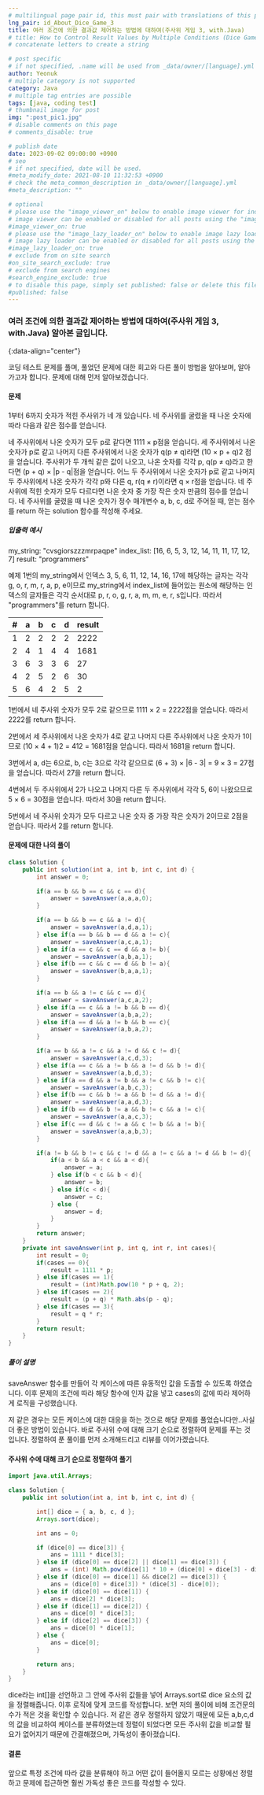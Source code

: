 ```yaml
---
# multilingual page pair id, this must pair with translations of this page. (This name must be unique)
lng_pair: id_About_Dice_Game_3
title: 여러 조건에 의한 결과값 제어하는 방법에 대하여(주사위 게임 3, with.Java)
# title: How to Control Result Values by Multiple Conditions (Dice Game 3, with.Java)
# concatenate letters to create a string

# post specific
# if not specified, .name will be used from _data/owner/[language].yml
author: Yeonuk
# multiple category is not supported
category: Java
# multiple tag entries are possible
tags: [java, coding test]
# thumbnail image for post
img: ":post_pic1.jpg"
# disable comments on this page
# comments_disable: true

# publish date
date: 2023-09-02 09:00:00 +0900
# seo
# if not specified, date will be used.
#meta_modify_date: 2021-08-10 11:32:53 +0900
# check the meta_common_description in _data/owner/[language].yml
#meta_description: ""

# optional
# please use the "image_viewer_on" below to enable image viewer for individual pages or posts (_posts/ or [language]/_posts folders).
# image viewer can be enabled or disabled for all posts using the "image_viewer_posts: true" setting in _data/conf/main.yml.
#image_viewer_on: true
# please use the "image_lazy_loader_on" below to enable image lazy loader for individual pages or posts (_posts/ or [language]/_posts folders).
# image lazy loader can be enabled or disabled for all posts using the "image_lazy_loader_posts: true" setting in _data/conf/main.yml.
#image_lazy_loader_on: true
# exclude from on site search
#on_site_search_exclude: true
# exclude from search engines
#search_engine_exclude: true
# to disable this page, simply set published: false or delete this file
#published: false
---
```


<!-- outline-start -->

### 여러 조건에 의한 결과값 제어하는 방법에 대하여(주사위 게임 3, with.Java) 알아본 글입니다.

{:data-align="center"}

<!-- outline-end -->

코딩 테스트 문제를 풀며, 풀었던 문제에 대한 회고와 다른 풀이 방법을 알아보며, 알아가고자 합니다.
문제에 대해 먼저 알아보겠습니다.

#### 문제

1부터 6까지 숫자가 적힌 주사위가 네 개 있습니다. 네 주사위를 굴렸을 때 나온 숫자에 따라 다음과 같은 점수를 얻습니다.

네 주사위에서 나온 숫자가 모두 p로 같다면 1111 × p점을 얻습니다.
세 주사위에서 나온 숫자가 p로 같고 나머지 다른 주사위에서 나온 숫자가 q(p ≠ q)라면 (10 × p + q)2 점을 얻습니다.
주사위가 두 개씩 같은 값이 나오고, 나온 숫자를 각각 p, q(p ≠ q)라고 한다면 (p + q) × |p - q|점을 얻습니다.
어느 두 주사위에서 나온 숫자가 p로 같고 나머지 두 주사위에서 나온 숫자가 각각 p와 다른 q, r(q ≠ r)이라면 q × r점을 얻습니다.
네 주사위에 적힌 숫자가 모두 다르다면 나온 숫자 중 가장 작은 숫자 만큼의 점수를 얻습니다.
네 주사위를 굴렸을 때 나온 숫자가 정수 매개변수 a, b, c, d로 주어질 때, 얻는 점수를 return 하는 solution 함수를 작성해 주세요.

##### 입출력 예시

my_string: "cvsgiorszzzmrpaqpe"
index_list: [16, 6, 5, 3, 12, 14, 11, 11, 17, 12, 7]
result: "programmers"

예제 1번의 my_string에서 인덱스 3, 5, 6, 11, 12, 14, 16, 17에 해당하는 글자는 각각 g, o, r, m, r, a, p, e이므로 my_string에서 index_list에 들어있는 원소에 해당하는 인덱스의 글자들은 각각 순서대로 p, r, o, g, r, a, m, m, e, r, s입니다. 따라서 "programmers"를 return 합니다.

| #   | a   | b   | c   | d   | result |
| --- | --- | --- | --- | --- | ------ |
| 1   | 2   | 2   | 2   | 2   | 2222   |
| 2   | 4   | 1   | 4   | 4   | 1681   |
| 3   | 6   | 3   | 3   | 6   | 27     |
| 4   | 2   | 5   | 2   | 6   | 30     |
| 5   | 6   | 4   | 2   | 5   | 2      |

1번에서 네 주사위 숫자가 모두 2로 같으므로 1111 × 2 = 2222점을 얻습니다. 따라서 2222를 return 합니다.

2번에서 세 주사위에서 나온 숫자가 4로 같고 나머지 다른 주사위에서 나온 숫자가 1이므로 (10 × 4 + 1)2 = 412 = 1681점을 얻습니다. 따라서 1681을 return 합니다.

3번에서 a, d는 6으로, b, c는 3으로 각각 같으므로 (6 + 3) × |6 - 3| = 9 × 3 = 27점을 얻습니다. 따라서 27을 return 합니다.

4번에서 두 주사위에서 2가 나오고 나머지 다른 두 주사위에서 각각 5, 6이 나왔으므로 5 × 6 = 30점을 얻습니다. 따라서 30을 return 합니다.

5번에서 네 주사위 숫자가 모두 다르고 나온 숫자 중 가장 작은 숫자가 2이므로 2점을 얻습니다. 따라서 2를 return 합니다.

<!-- | i   | arr[i] | stk     |
| --- | ------ | ------- |
| 0   | 1      | []      |
| 1   | 4      | [1]     | -->

#### 문제에 대한 나의 풀이

```java
class Solution {
    public int solution(int a, int b, int c, int d) {
        int answer = 0;

        if(a == b && b == c && c == d){
            answer = saveAnswer(a,a,a,0);
        }

        if(a == b && b == c && a != d){
            answer = saveAnswer(a,d,a,1);
        } else if(a == b && b == d && a != c){
            answer = saveAnswer(a,c,a,1);
        } else if(a == c && c == d && a != b){
            answer = saveAnswer(a,b,a,1);
        } else if(b == c && c == d && b != a){
            answer = saveAnswer(b,a,a,1);
        }

        if(a == b && a != c && c == d){
            answer = saveAnswer(a,c,a,2);
        } else if(a == c && a != b && b == d){
            answer = saveAnswer(a,b,a,2);
        } else if(a == d && a != b && b == c){
            answer = saveAnswer(a,b,a,2);
        }

        if(a == b && a != c && a != d && c != d){
            answer = saveAnswer(a,c,d,3);
        } else if(a == c && a != b && a != d && b != d){
            answer = saveAnswer(a,b,d,3);
        } else if(a == d && a != b && a != c && b != c){
            answer = saveAnswer(a,b,c,3);
        } else if(b == c && b != a && b != d && a != d){
            answer = saveAnswer(a,a,d,3);
        } else if(b == d && b != a && b != c && a != c){
            answer = saveAnswer(a,a,c,3);
        } else if(c == d && c != a && c != b && a != b){
            answer = saveAnswer(a,a,b,3);
        }

        if(a != b && b != c && c != d && a != c && a != d && b != d){
            if(a < b && a < c && a < d){
                answer = a;
            } else if(b < c && b < d){
                answer = b;
            } else if(c < d){
                answer = c;
            } else {
                answer = d;
            }
        }
        return answer;
    }
    private int saveAnswer(int p, int q, int r, int cases){
        int result = 0;
        if(cases == 0){
            result = 1111 * p;
        } else if(cases == 1){
            result = (int)Math.pow(10 * p + q, 2);
        } else if(cases == 2){
            result = (p + q) * Math.abs(p - q);
        } else if(cases == 3){
            result = q * r;
        }
        return result;
    }
}
```

##### 풀이 설명

saveAnswer 함수를 만들어 각 케이스에 따른 유동적인 값을 도출할 수 있도록 하였습니다. 이후 문제의 조건에 따라 해당 함수에 인자 값을 넣고 cases의 값에 따라 제어하게 로직을 구성했습니다.

저 같은 경우는 모든 케이스에 대한 대응을 하는 것으로 해당 문제를 풀었습니다만..사실 더 좋은 방법이 있습니다.
바로 주사위 수에 대해 크기 순으로 정렬하여 문제를 푸는 것입니다. 정렬하여 푼 풀이를 먼저 소개해드리고 리뷰를 이어가겠습니다.

#### 주사위 수에 대해 크기 순으로 정렬하여 풀기

```java
import java.util.Arrays;

class Solution {
    public int solution(int a, int b, int c, int d) {

        int[] dice = { a, b, c, d };
        Arrays.sort(dice);

        int ans = 0;

        if (dice[0] == dice[3]) {
            ans = 1111 * dice[3];
        } else if (dice[0] == dice[2] || dice[1] == dice[3]) {
            ans = (int) Math.pow(dice[1] * 10 + (dice[0] + dice[3] - dice[1]), 2);
        } else if (dice[0] == dice[1] && dice[2] == dice[3]) {
            ans = (dice[0] + dice[3]) * (dice[3] - dice[0]);
        } else if (dice[0] == dice[1]) {
            ans = dice[2] * dice[3];
        } else if (dice[1] == dice[2]) {
            ans = dice[0] * dice[3];
        } else if (dice[2] == dice[3]) {
            ans = dice[0] * dice[1];
        } else {
            ans = dice[0];
        }

        return ans;
    }
}
```

dice라는 int[]을 선언하고 그 안에 주사위 값들을 넣어 Arrays.sort로 dice 요소의 값을 정렬해줍니다.
이후 로직에 맞게 코드를 작성합니다. 보면 저의 풀이에 비해 조건문의 수가 적은 것을 확인할 수 있습니다.
저 같은 경우 정렬하지 않았기 때문에 모든 a,b,c,d의 값을 비교하여 케이스를 분류하였는데 정렬이 되었다면 모든 주사위 값을 비교할 필요가 없어지기 때문에 간결해졌으며, 가독성이 좋아졌습니다.

#### 결론

앞으로 특정 조건에 따라 값을 분류해야 하고 어떤 값이 들어올지 모르는 상황에선 정렬하고 문제에 접근하면 훨씬 가독성 좋은 코드를 작성할 수 있다.
